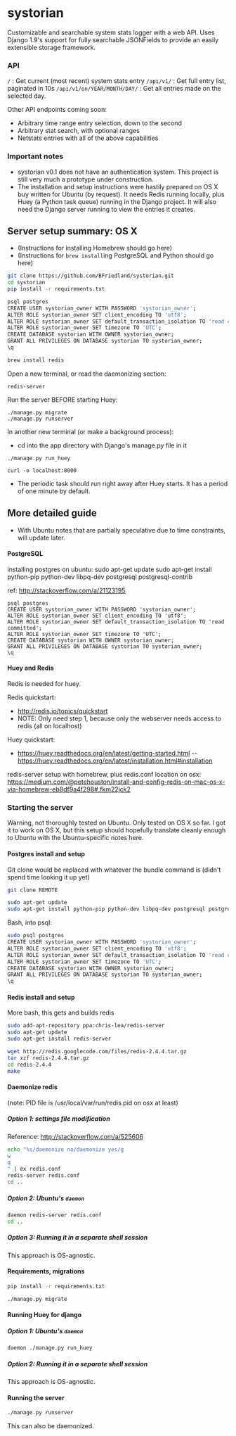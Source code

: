 # systorian
Customizable and searchable system stats logger with a web API. Uses Django 1.9's support for fully searchable JSONFields to provide an easily extensible storage framework.

### API
`/` : Get current (most recent) system stats entry
`/api/v1/` : Get full entry list, paginated in 10s
`/api/v1/on/YEAR/MONTH/DAY/` : Get all entries made on the selected day.

Other API endpoints coming soon:
- Arbitrary time range entry selection, down to the second
- Arbitrary stat search, with optional ranges
- Netstats entries with all of the above capabilities

### Important notes
- systorian v0.1 does not have an authentication system. This project is still very much a prototype under construction.
- The installation and setup instructions were hastily prepared on OS X buy written for Ubuntu (by request). It needs Redis running locally, plus Huey (a Python task queue) running in the Django project. It will also need the Django server running to view the entries it creates.

## Server setup summary: OS X
- (Instructions for installing Homebrew should go here)
- (Instructions for `brew install`ing PostgreSQL and Python should go here)
```bash
git clone https://github.com/BFriedland/systorian.git
cd systorian
pip install -r requirements.txt

psql postgres
CREATE USER systorian_owner WITH PASSWORD 'systorian_owner';
ALTER ROLE systorian_owner SET client_encoding TO 'utf8';
ALTER ROLE systorian_owner SET default_transaction_isolation TO 'read committed';
ALTER ROLE systorian_owner SET timezone TO 'UTC';
CREATE DATABASE systorian WITH OWNER systorian_owner;
GRANT ALL PRIVILEGES ON DATABASE systorian TO systorian_owner;
\q

brew install redis
```

Open a new terminal, or read the daemonizing section:

`redis-server`

Run the server BEFORE starting Huey:
```
./manage.py migrate
./manage.py runserver
```

In another new terminal (or make a background process):
- cd into the app directory with Django's manage.py file in it
```
./manage.py run_huey

curl -o localhost:8000
```
- The periodic task should run right away after Huey starts. It has a period of one minute by default.

## More detailed guide
- With Ubuntu notes that are partially speculative due to time constraints, will update later.

#### PostgreSQL

installing postgres on ubuntu:
sudo apt-get update
sudo apt-get install python-pip python-dev libpq-dev postgresql postgresql-contrib

ref: http://stackoverflow.com/a/21123195
```
psql postgres
CREATE USER systorian_owner WITH PASSWORD 'systorian_owner';
ALTER ROLE systorian_owner SET client_encoding TO 'utf8';
ALTER ROLE systorian_owner SET default_transaction_isolation TO 'read committed';
ALTER ROLE systorian_owner SET timezone TO 'UTC';
CREATE DATABASE systorian WITH OWNER systorian_owner;
GRANT ALL PRIVILEGES ON DATABASE systorian TO systorian_owner;
\q
```

#### Huey and Redis

Redis is needed for huey.

Redis quickstart:
- http://redis.io/topics/quickstart
- NOTE: Only need step 1, because only the webserver needs access to redis (all on localhost)

Huey quickstart:
- https://huey.readthedocs.org/en/latest/getting-started.html
-- https://huey.readthedocs.org/en/latest/installation.html#installation

redis-server setup with homebrew, plus redis.conf location on osx: https://medium.com/@petehouston/install-and-config-redis-on-mac-os-x-via-homebrew-eb8df9a4f298#.fkm22jck2

### Starting the server

Warning, not thoroughly tested on Ubuntu. Only tested on OS X so far.
I got it to work on OS X, but this setup should hopefully translate cleanly enough to Ubuntu with the Ubuntu-specific notes here.

#### Postgres install and setup
Git clone would be replaced with whatever the bundle command is (didn't spend time looking it up yet)
```bash
git clone REMOTE

sudo apt-get update
sudo apt-get install python-pip python-dev libpq-dev postgresql postgresql-contrib
```

Bash, into psql:
```bash
sudo psql postgres
CREATE USER systorian_owner WITH PASSWORD 'systorian_owner';
ALTER ROLE systorian_owner SET client_encoding TO 'utf8';
ALTER ROLE systorian_owner SET default_transaction_isolation TO 'read committed';
ALTER ROLE systorian_owner SET timezone TO 'UTC';
CREATE DATABASE systorian WITH OWNER systorian_owner;
GRANT ALL PRIVILEGES ON DATABASE systorian TO systorian_owner;
\q
```


#### Redis install and setup
More bash, this gets and builds redis
```bash
sudo add-apt-repository ppa:chris-lea/redis-server
sudo apt-get update
sudo apt-get install redis-server

wget http://redis.googlecode.com/files/redis-2.4.4.tar.gz
tar xzf redis-2.4.4.tar.gz
cd redis-2.4.4
make
```

#### Daemonize redis
(note: PID file is /usr/local/var/run/redis.pid on osx at least)
##### Option 1: settings file modification
Reference: http://stackoverflow.com/a/525606
```bash
echo "%s/daemonize no/daemonize yes/g
w
q
" | ex redis.conf
redis-server redis.conf
cd ..
```

##### Option 2: Ubuntu's `daemon`
```bash
daemon redis-server redis.conf
cd ..
```

##### Option 3: Running it in a separate shell session
This approach is OS-agnostic.

#### Requirements, migrations
```bash
pip install -r requirements.txt

./manage.py migrate
```

#### Running Huey for django
##### Option 1: Ubuntu's `daemon`
```bash
daemon ./manage.py run_huey
```
##### Option 2: Running it in a separate shell session
This approach is OS-agnostic.

#### Running the server
```bash
./manage.py runserver
```
This can also be daemonized.
